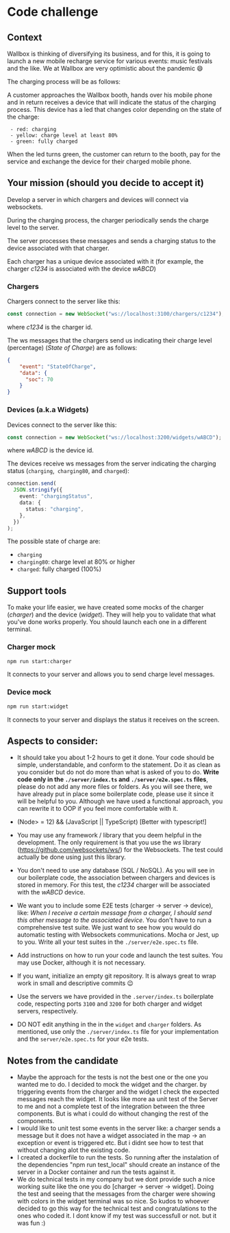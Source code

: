 # Code challenge

## Context

Wallbox is thinking of diversifying its business, and for this, it is going to launch a new mobile recharge service for various events: music festivals and the like. We at Wallbox are very optimistic about the pandemic 😄

The charging process will be as follows:

A customer approaches the Wallbox booth, hands over his mobile phone and in return receives a device that will indicate the status of the charging process. This device has a led that changes color depending on the state of the charge:

     - red: charging
     - yellow: charge level at least 80%
     - green: fully charged

When the led turns green, the customer can return to the booth, pay for the service and exchange the device for their charged mobile phone.

## Your mission (should you decide to accept it)

Develop a server in which chargers and devices will connect via websockets.

During the charging process, the charger periodically sends the charge level to the server.

The server processes these messages and sends a charging status to the device associated with that charger.

Each charger has a unique device associated with it (for example, the charger _c1234_ is associated with the device _wABCD_)

### Chargers

Chargers connect to the server like this:

```typescript
const connection = new WebSocket("ws://localhost:3100/chargers/c1234");
```

where _c1234_ is the charger id.

The ws messages that the chargers send us indicating their charge level (percentage) (_State of Charge_) are as follows:

```JSON
{
    "event": "StateOfCharge",
    "data": {
      "soc": 70
    }
}
```

### Devices (a.k.a Widgets)

Devices connect to the server like this:

```javascript
const connection = new WebSocket("ws://localhost:3200/widgets/wABCD");
```

where _wABCD_ is the device id.

The devices receive ws messages from the server indicating the charging status (`charging`,` charging80`, and `charged`):

```typescript
connection.send(
  JSON.stringify({
    event: "chargingStatus",
    data: {
      status: "charging",
    },
  })
);
```

The possible state of charge are:

- `charging`
- `charging80`: charge level at 80% or higher
- `charged`: fully charged (100%)

## Support tools

To make your life easier, we have created some mocks of the charger (_charger_) and the device (_widget_). They will help you to validate that what you've done works properly. You should launch each one in a different terminal.

### Charger mock

```bash
npm run start:charger
```

It connects to your server and allows you to send charge level messages.

### Device mock

```bash
npm run start:widget
```

It connects to your server and displays the status it receives on the screen.

## Aspects to consider:

- It should take you about 1-2 hours to get it done. Your code should be simple, understandable, and conform to the statement. Do it as clean as you consider but do not do more than what is asked of you to do. **Write code only in the `./server/index.ts` and `./server/e2e.spec.ts` files**, please do not add any more files or folders. As you will see there, we have already put in place some boilerplate code, please use it since it will be helpful to you. Although we have used a functional approach, you can rewrite it to OOP if you feel more comfortable with it.

- (Node> = 12) && (JavaScript || TypeScript) [Better with typescript!]

- You may use any framework / library that you deem helpful in the development. The only requirement is that you use the _ws_ library (https://github.com/websockets/ws/) for the Websockets. The test could actually be done using just this library.

- You don't need to use any database (SQL / NoSQL). As you will see in our boilerplate code, the association between chargers and devices is stored in memory. For this test, the _c1234_ charger will be associated with the _wABCD_ device.

- We want you to include some E2E tests (charger -> server -> device), like: _When I receive a certain message from a charger, I should send this other message to the associated device_. You don't have to run a comprehensive test suite. We just want to see how you would do automatic testing with Websockets communications. Mocha or Jest, up to you. Write all your test suites in the `./server/e2e.spec.ts` file.

- Add instructions on how to run your code and launch the test suites. You may use Docker, although it is not necessary.

- If you want, initialize an empty git repository. It is always great to wrap work in small and descriptive commits 😉

- Use the servers we have provided in the `.server/index.ts` boilerplate code, respecting ports `3100` and `3200` for both charger and widget servers, respectively.

- DO NOT edit anything in the in the `widget` and `charger` folders. As mentioned, use only the `./server/index.ts` file for your implementation and the `server/e2e.spec.ts` for your e2e tests.



## Notes from the candidate

- Maybe the approach for the tests is not the best one or the one you wanted me to do. I decided to mock the widget and the charger. by triggering events from the charger and the widget I check the expected messages reach the widget. It looks like more aa unit test of the Server to me and not a complete test of the integration between the three components. But is what i could do without changing the rest of the components.
- I would like to unit test some events in the server like: a charger sends a message but it does not have a widget associated in the map -> an exception or event is triggered etc. But i didnt see how to test that without changing alot the existing code.
- I created a dockerfile to run the tests. So running after the instalation of the dependencies "npm run test_local" should create an instance of the server in a Docker container and run the tests against it.
- We do technical tests in my company but we dont provide such a nice working suite like the one you do [charger -> server -> widget]. Doing the test and seeing that the messages from the charger were showing with colors in the widget terminal was so nice. So kudos to whoever decided to go this way for the technical test and congratulations to the ones who coded it. I dont know if my test was successfull or not. but it was fun :)
